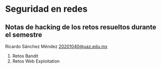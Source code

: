 # Seguridad en redes

## Notas de hacking de los retos resueltos durante el semestre

Ricardo Sánchez Méndez
20201040@uaz.edu.mx

1. Retos Bandit
2. Retos Web Exploitation